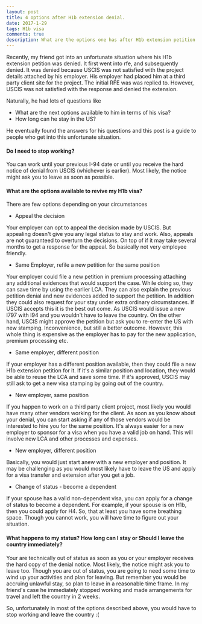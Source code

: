 ```yaml
---
layout: post
title: 4 options after H1b extension denial. 
date: 2017-1-29
tags: H1b visa
comments: true
description: What are the options one has after H1b extension petition is denied
---
```

Recently, my friend got into an unfortunate situation where his H1b extension petition was denied. It first went into rfe, and subsequently denied. It was denied because USCIS was not satisfied with the project details attached by his employer. His employer had placed him at a third party client site for the project. The initial RFE was was replied to. However, USCIS was not satisfied with the response and denied the extension.

Naturally, he had lots of questions like
- What are the next options available to him in terms of his visa? 
- How long can he stay in the US?

He eventually found the answers for his questions and this post is a guide to people who get into this unfortunate situation. 

#### Do I need to stop working? 
You can work until your previous I-94 date or until you receive the hard notice of denial from USCIS (whichever is earlier). Most likely, the notice might ask you to leave as soon as possible.

#### What are the options available to revive my H1b visa?
There are few options depending on your circumstances

- Appeal the decision 

Your employer can opt to appeal the decision made by USCIS. But appealing doesn't give you any legal status to stay and work.
Also, appeals are not guaranteed to overturn the decisions. On top of if it may take several months to get a response for the appeal. So basically not very employee friendly. 

- Same Employer, refile a new petition for the same position

Your employer could file a new petition in premium processing attaching any additional evidences that would support the 
case. While doing so, they can save time by using the earlier LCA. They can also explain the previous petition denial and new evidences added to support the petition. In addition they could also request for your stay under extra ordinary circumstances.
If USCIS accepts this it is the best out come. As USCIS would issue a new I797 with I94 and you wouldn't have to leave the country. On the other hand, USCIS might approve the petition but ask you to re-enter the US with new stamping. Inconvenience, but still a better outcome. However, this whole thing is expensive as the employer has to pay for the new application, premium processing etc. 

- Same employer, different position

If your employer has a different position available, then they could file a new H1b extension petition for it. 
If it's a similar position and location, they would be able to reuse the LCA and save some time. If it's approved, USCIS may still ask to get a new visa stamping by going out of the country. 

- New employer, same position

If you happen to work on a third party client project, most likely you would have many other vendors working for the client.
As soon as you know about your denial, you can start asking if any of those vendors would be interested to hire you for the same position. It's always easier for a new employer to sponsor for a visa when you have a valid job on hand. This will involve new LCA and other processes and expenses.

- New employer, different position

Basically, you would just start anew with a new employer and position. It may be challenging as you would most likely have to leave the US and apply for a visa transfer and extension after you get a job. 

- Change of status - become a dependent

If your spouse has a valid non-dependent visa, you can apply for a change of status to become a dependent. For example, if your spouse is on H1b, then you could apply for H4. So, that at least you have some breathing space. Though you cannot work, you will have time to figure out your situation.

#### What happens to my status? How long can I stay or Should I leave the country immediately?
Your are technically out of status as soon as you or your employer receives the hard copy of the denial notice. 
Most likely, the notice might ask you to leave too. Though you are out of status, you are going to need some time to wind up your activities and plan for leaving. But remember you would be accruing unlawful stay, so plan to leave in a reasonable time frame. In my friend's case he immediately stopped working and made arrangements for travel and left the country in 2 weeks.

So, unfortunately in most of the options described above, you would have to stop working and leave the country :(
